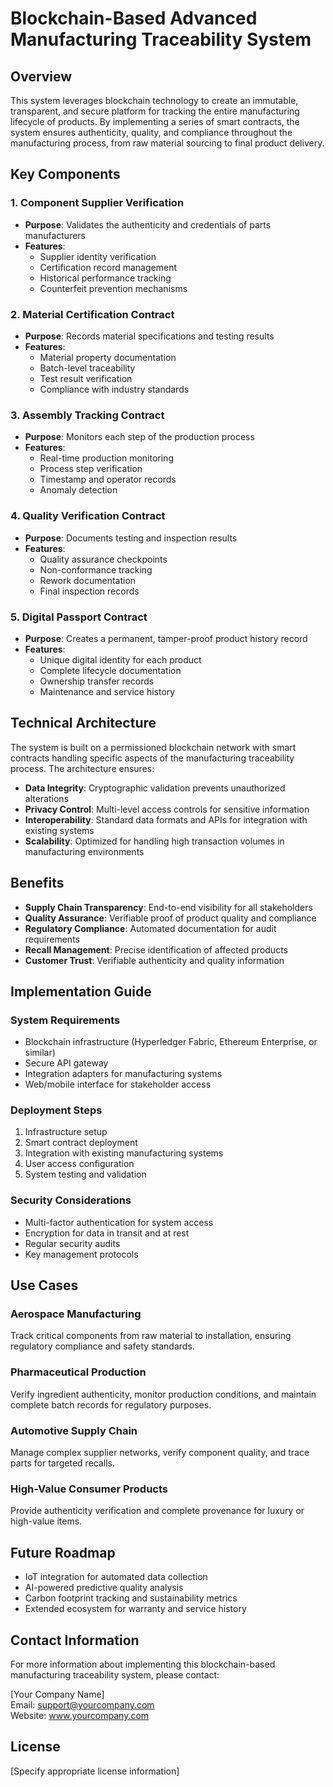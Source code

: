 # Blockchain-Based Advanced Manufacturing Traceability System

## Overview

This system leverages blockchain technology to create an immutable, transparent, and secure platform for tracking the entire manufacturing lifecycle of products. By implementing a series of smart contracts, the system ensures authenticity, quality, and compliance throughout the manufacturing process, from raw material sourcing to final product delivery.

## Key Components

### 1. Component Supplier Verification
- **Purpose**: Validates the authenticity and credentials of parts manufacturers
- **Features**:
    - Supplier identity verification
    - Certification record management
    - Historical performance tracking
    - Counterfeit prevention mechanisms

### 2. Material Certification Contract
- **Purpose**: Records material specifications and testing results
- **Features**:
    - Material property documentation
    - Batch-level traceability
    - Test result verification
    - Compliance with industry standards

### 3. Assembly Tracking Contract
- **Purpose**: Monitors each step of the production process
- **Features**:
    - Real-time production monitoring
    - Process step verification
    - Timestamp and operator records
    - Anomaly detection

### 4. Quality Verification Contract
- **Purpose**: Documents testing and inspection results
- **Features**:
    - Quality assurance checkpoints
    - Non-conformance tracking
    - Rework documentation
    - Final inspection records

### 5. Digital Passport Contract
- **Purpose**: Creates a permanent, tamper-proof product history record
- **Features**:
    - Unique digital identity for each product
    - Complete lifecycle documentation
    - Ownership transfer records
    - Maintenance and service history

## Technical Architecture

The system is built on a permissioned blockchain network with smart contracts handling specific aspects of the manufacturing traceability process. The architecture ensures:

- **Data Integrity**: Cryptographic validation prevents unauthorized alterations
- **Privacy Control**: Multi-level access controls for sensitive information
- **Interoperability**: Standard data formats and APIs for integration with existing systems
- **Scalability**: Optimized for handling high transaction volumes in manufacturing environments

## Benefits

- **Supply Chain Transparency**: End-to-end visibility for all stakeholders
- **Quality Assurance**: Verifiable proof of product quality and compliance
- **Regulatory Compliance**: Automated documentation for audit requirements
- **Recall Management**: Precise identification of affected products
- **Customer Trust**: Verifiable authenticity and quality information

## Implementation Guide

### System Requirements
- Blockchain infrastructure (Hyperledger Fabric, Ethereum Enterprise, or similar)
- Secure API gateway
- Integration adapters for manufacturing systems
- Web/mobile interface for stakeholder access

### Deployment Steps
1. Infrastructure setup
2. Smart contract deployment
3. Integration with existing manufacturing systems
4. User access configuration
5. System testing and validation

### Security Considerations
- Multi-factor authentication for system access
- Encryption for data in transit and at rest
- Regular security audits
- Key management protocols

## Use Cases

### Aerospace Manufacturing
Track critical components from raw material to installation, ensuring regulatory compliance and safety standards.

### Pharmaceutical Production
Verify ingredient authenticity, monitor production conditions, and maintain complete batch records for regulatory purposes.

### Automotive Supply Chain
Manage complex supplier networks, verify component quality, and trace parts for targeted recalls.

### High-Value Consumer Products
Provide authenticity verification and complete provenance for luxury or high-value items.

## Future Roadmap

- IoT integration for automated data collection
- AI-powered predictive quality analysis
- Carbon footprint tracking and sustainability metrics
- Extended ecosystem for warranty and service history

## Contact Information

For more information about implementing this blockchain-based manufacturing traceability system, please contact:

[Your Company Name]  
Email: support@yourcompany.com  
Website: www.yourcompany.com

## License

[Specify appropriate license information]

